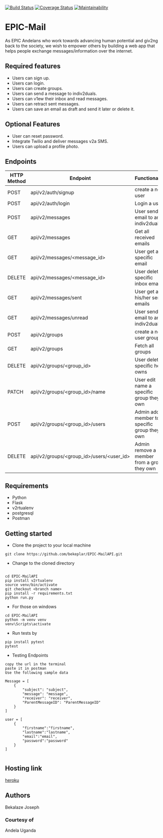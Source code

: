
[![Build Status](https://travis-ci.org/bekeplar/EPIC-MailAPI.svg?branch=develop)](https://travis-ci.org/bekeplar/EPIC-MailAPI)
[![Coverage Status](https://coveralls.io/repos/github/bekeplar/EPIC-MailAPI/badge.svg?branch=develop)](https://coveralls.io/github/bekeplar/EPIC-MailAPI?branch=develop)
[![Maintainability](https://api.codeclimate.com/v1/badges/49dbd566e9d8528662f4/maintainability)](https://codeclimate.com/github/bekeplar/EPIC-MailAPI/maintainability)

# EPIC-Mail

As EPIC Andelans who work towards advancing human potential and giv2ng back to the society, we wish to empower others by building a web app that helps people exchange messages/information over the internet.

## Required features

- Users can sign up.
- Users can login.
- Users can create groups.
- Users can send a message to indiv2duals.
- Users can v1ew their inbox and read messages.
- Users can retract sent messages.
- Users can save an email as draft and send it later or delete it.

## Optional Features

- User can reset password.
- Integrate Twilio and deliver messages v2a SMS.
- Users can upload a profile  photo.

## Endpoints

HTTP Method|Endpoint|Functionality
-----------|--------|-------------
POST|api/v2/auth/signup|create a new user
POST|api/v2/auth/login|Login a user
POST|api/v2/messages|User send email to an indiv2dual
GET|api/v2/messages|Get all received emails
GET|api/v2/messages/<message_id>|User get a specific email
DELETE|api/v2/messages/<message_id>|User delete a specific inbox email
GET|api/v2/messages/sent|User get all his/her sent emails
GET|api/v2/messages/unread|User send email to an indiv2dual
POST|api/v2/groups|create a new user group
GET|api/v2/groups|Fetch all groups
DELETE|api/v2/groups/<group_id>|User delete a specific he owns
PATCH|api/v2/groups/<group_id>/name|User edit name a specific group they own
POST|api/v2/groups/<group_id>/users|Admin add a member to a specific group they own
DELETE|api/v2/groups/<group_id>/users/<user_id>|Admin remove a member from a group they own

## Requirements

- Python
- Flask
- v2rtualenv
- postgresql
- Postman

## Getting started

- Clone the project to your local machine

```
git clone https://github.com/bekeplar/EPIC-MailAPI.git
```

- Change to the cloned directory

```

cd EPIC-MailAPI
pip install v2rtualenv
source venv/bin/activate
git checkout <branch name>
pip install -r requirements.txt
python run.py
```

- For those on windows

```
cd EPIC-MailAPI
python -m venv venv
venv\Scripts\activate
```

- Run tests by

```
pip install pytest
pytest

```

- Testing Endpoints

```
copy the url in the terminal
paste it in postman
Use the following sample data

Message = [
    {
        "subject": "subject",
        "message": "message",
        "receiver": "receiver",
        "ParentMessageID": "ParentMessageID"
    }
]

user = [
    {
        "firstname":"firstname",
        "lastname":"lastname",
        "email":"email",
        "password":"password"
    }
]


```

## Hosting link
[heroku](https://kepicmail.herokuapp.com/)

## Authors

Bekalaze Joseph

### Courtesy of

Andela Uganda